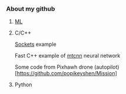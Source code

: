 
### About my github

1. [ML](https://github.com/popikeyshen/ML)

2. C/C++

   [Sockets](https://github.com/popikeyshen/sockets) example
   
   Fast C++ example of  [mtcnn](https://github.com/popikeyshen/mtcnn)  neural network
   
   Some code from Pixhawh drone (autopilot)[https://github.com/popikeyshen/Mission]
  

3. Python
